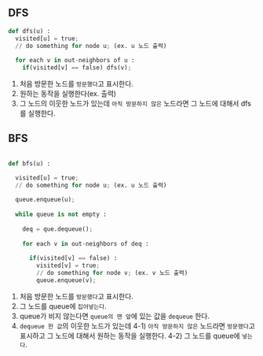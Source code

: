 ## DFS 

``` python
def dfs(u) : 
  visited[u] = true;
  // do something for node u; (ex. u 노드 출력)
  
  for each v in out-neighbors of u : 
    if(visited[v] == false) dfs(v);

```

1) 처음 방문한 노드를 `방문했다`고 표시한다. 
2) 원하는 동작을 실행한다(ex. 출력)
3) 그 노드의 이웃한 노드가 있는데 `아직 방문하지 않은` 노드라면 그 노드에 대해서 dfs를 실행한다.

## BFS 

``` python

def bfs(u) : 

  visited[u] = true;
  // do something for node u; (ex. u 노드 출력)
  
  queue.enqueue(u); 
  
  while queue is not empty : 
    
    deq = que.dequeue(); 
    
    for each v in out-neighbors of deq : 
      
      if(visited[v] == false) : 
        visited[v] = true;
        // do something for node v; (ex. v 노드 출력)
        queue.enqueue(v);
```

1) 처음 방문한 노드를 `방문했다`고 표시한다.
2) 그 노드를 queue에 `집어넣는다`.
3) queue가 비지 않는다면 `queue의 맨 앞`에 있는 값을 `dequeue` 한다.
4) `dequeue 한 값`의 이웃한 노드가 있는데 
4-1) `아직 방문하지 않은` 노드라면 `방문했다`고 표시하고 그 노드에 대해서 원하는 동작을 실행한다.
4-2) 그 노드를 queue에 `넣는다`.
